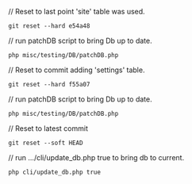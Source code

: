 // Reset to last point 'site' table was used.

    git reset --hard e54a48


// run patchDB script to bring Db up to date.

    php misc/testing/DB/patchDB.php


// Reset to commit adding 'settings' table.

    git reset --hard f55a07


// run patchDB script to bring Db up to date.

    php misc/testing/DB/patchDB.php


// Reset to latest commit

    git reset --soft HEAD


// run .../cli/update_db.php true to bring db to current.

    php cli/update_db.php true